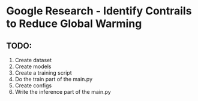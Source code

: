 # Google Research - Identify Contrails to Reduce Global Warming

## TODO:
1. Create dataset
2. Create models
3. Create a training script
4. Do the train part of the main.py
5. Create configs
5. Write the inference part of the main.py